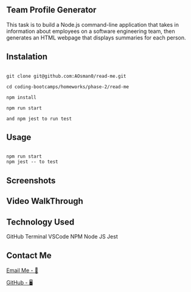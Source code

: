 ## Team Profile Generator

This task is to build a Node.js command-line application that takes in information about employees on a software engineering team, then generates an HTML webpage that displays summaries for each person.

## Instalation

```

git clone git@github.com:AOsman0/read-me.git

cd coding-bootcamps/homeworks/phase-2/read-me

npm install

npm run start

and npm jest to run test

```

## Usage

```

npm run start
npm jest -- to test

```

## Screenshots

## Video WalkThrough

## Technology Used

GitHub
Terminal
VSCode
NPM
Node JS
Jest

## Contact Me

[Email Me - 📧](osmana9987@gmail.com)

[GitHub - 🖥️](https://github.com/AOsman0)
